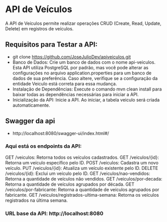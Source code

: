 # API de Veículos
 A API de Veículos permite realizar operações CRUD (Create, Read, Update, Delete) em registros de veículos.

## Requisitos para Testar a API:
 - git clone https://github.com/JoseJulioDev/apiveiculos.git 
 - Banco de Dados: Crie um banco de dados com o nome api-veiculos. Esta API utiliza PostgreSQL por padrão, mas você pode alterar as configurações no arquivo application.properties para um banco de dados de sua preferência. Caso altere, verifique se a configuração da entidade Veiculo está correta para essa mudança.
 - Instalação de Dependências: Execute o comando mvn clean install para baixar todas as dependências necessárias para iniciar a API.
 - Inicialização da API: Inicie a API. Ao iniciar, a tabela veiculo será criada automaticamente.
   
## Swagger da api
 - http://localhost:8080/swagger-ui/index.html#/ 

### Aqui está os endpoints da API:
  GET /veiculos: Retorna todos os veículos cadastrados.
  GET /veiculos/{id}: Retorna um veículo específico pelo ID.
  POST /veiculos: Cadastra um novo veículo.
  PUT /veiculos/{id}: Atualiza um veículo existente pelo ID.
  DELETE /veiculos/{id}: Exclui um veículo pelo ID.
  GET /veiculos/nao-vendidos: Retorna a quantidade de veículos não vendidos.
  GET /veiculos/por-decada: Retorna a quantidade de veículos agrupados por década.
  GET /veiculos/por-fabricante: Retorna a quantidade de veículos agrupados por fabricante.
  GET /veiculos/registrados-ultima-semana: Retorna os veículos registrados na última semana.

### URL base da API: http://localhost:8080

